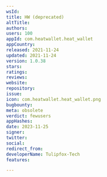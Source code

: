 ```yaml
---
wsId: 
title: HW (deprecated)
altTitle: 
authors: 
users: 100
appId: com.heatwallet.heat_wallet
appCountry: 
released: 2021-11-24
updated: 2021-11-24
version: 1.0.38
stars: 
ratings: 
reviews: 
website: 
repository: 
issue: 
icon: com.heatwallet.heat_wallet.png
bugbounty: 
meta: obsolete
verdict: fewusers
appHashes: 
date: 2023-11-25
signer: 
twitter: 
social: 
redirect_from: 
developerName: Tulipfox-Tech
features: 

---
```


